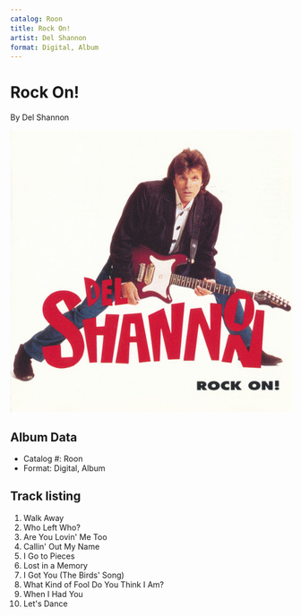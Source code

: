 ```yaml
---
catalog: Roon
title: Rock On!
artist: Del Shannon
format: Digital, Album
---
```


# Rock On!

By Del Shannon

![](../../assets/albumcovers/Del_Shannon-Rock_On!.png)

## Album Data

- Catalog #: Roon
- Format: Digital, Album


## Track listing


1. Walk Away
2. Who Left Who?
3. Are You Lovin' Me Too
4. Callin' Out My Name
5. I Go to Pieces
6. Lost in a Memory
7. I Got You (The Birds' Song)
8. What Kind of Fool Do You Think I Am?
9. When I Had You
10. Let's Dance

